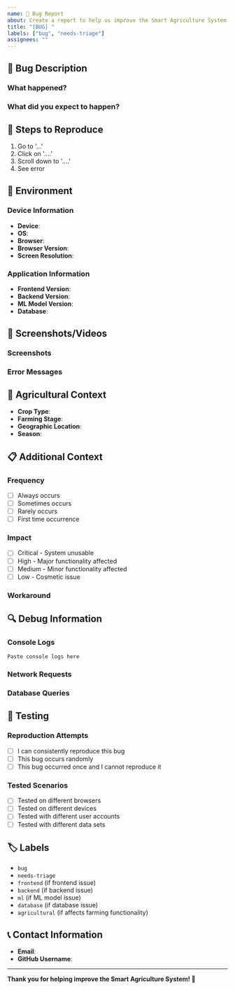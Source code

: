 ```yaml
---
name: 🐛 Bug Report
about: Create a report to help us improve the Smart Agriculture System
title: "[BUG] "
labels: ["bug", "needs-triage"]
assignees: ""
---
```


## 🐛 Bug Description

<!-- Provide a clear and concise description of what the bug is -->

### What happened?

<!-- Describe what actually happened -->

### What did you expect to happen?

<!-- Describe what you expected to happen -->

## 🔄 Steps to Reproduce

<!-- Provide steps to reproduce the behavior -->

1. Go to '...'
2. Click on '....'
3. Scroll down to '....'
4. See error

## 📱 Environment

<!-- Please complete the following information -->

### Device Information

-   **Device**: <!-- e.g., Desktop, Mobile, Tablet -->
-   **OS**: <!-- e.g., Windows 10, macOS, Ubuntu, Android, iOS -->
-   **Browser**: <!-- e.g., Chrome, Firefox, Safari, Edge -->
-   **Browser Version**: <!-- e.g., 22 -->
-   **Screen Resolution**: <!-- e.g., 1920x1080 -->

### Application Information

-   **Frontend Version**: <!-- e.g., v1.2.3 -->
-   **Backend Version**: <!-- e.g., v1.2.3 -->
-   **ML Model Version**: <!-- e.g., v1.1.0 -->
-   **Database**: <!-- e.g., MongoDB 6.0 -->

## 📸 Screenshots/Videos

<!-- If applicable, add screenshots or videos to help explain your problem -->

### Screenshots

<!-- Add screenshots here -->

### Error Messages

<!-- Copy and paste any error messages here -->

## 🌾 Agricultural Context

<!-- If this bug affects agricultural functionality -->

-   **Crop Type**: <!-- e.g., Rice, Corn, Wheat -->
-   **Farming Stage**: <!-- e.g., Planting, Growing, Harvesting -->
-   **Geographic Location**: <!-- e.g., Sri Lanka, India, etc. -->
-   **Season**: <!-- e.g., Monsoon, Dry season -->

## 📋 Additional Context

<!-- Add any other context about the problem here -->

### Frequency

-   [ ] Always occurs
-   [ ] Sometimes occurs
-   [ ] Rarely occurs
-   [ ] First time occurrence

### Impact

-   [ ] Critical - System unusable
-   [ ] High - Major functionality affected
-   [ ] Medium - Minor functionality affected
-   [ ] Low - Cosmetic issue

### Workaround

<!-- If you found a workaround, describe it here -->

## 🔍 Debug Information

### Console Logs

<!-- If applicable, paste console logs here -->

```
Paste console logs here
```

### Network Requests

<!-- If applicable, paste network request details -->

### Database Queries

<!-- If applicable, paste any relevant database queries -->

## 🧪 Testing

### Reproduction Attempts

-   [ ] I can consistently reproduce this bug
-   [ ] This bug occurs randomly
-   [ ] This bug occurred once and I cannot reproduce it

### Tested Scenarios

-   [ ] Tested on different browsers
-   [ ] Tested on different devices
-   [ ] Tested with different user accounts
-   [ ] Tested with different data sets

## 🏷️ Labels

<!-- The following labels will be automatically added -->
<!-- Please add any additional relevant labels -->

-   `bug`
-   `needs-triage`
-   `frontend` (if frontend issue)
-   `backend` (if backend issue)
-   `ml` (if ML model issue)
-   `database` (if database issue)
-   `agricultural` (if affects farming functionality)

## 📞 Contact Information

<!-- Optional: Provide contact information if needed for follow-up -->

-   **Email**: <!-- Optional -->
-   **GitHub Username**: <!-- Your GitHub username -->

---

**Thank you for helping improve the Smart Agriculture System! 🌾**

<!--
For maintainers:
- [ ] Bug reproduced
- [ ] Priority assigned
- [ ] Assignee assigned
- [ ] Fix in progress
- [ ] Fix tested
- [ ] Fix deployed
-->
